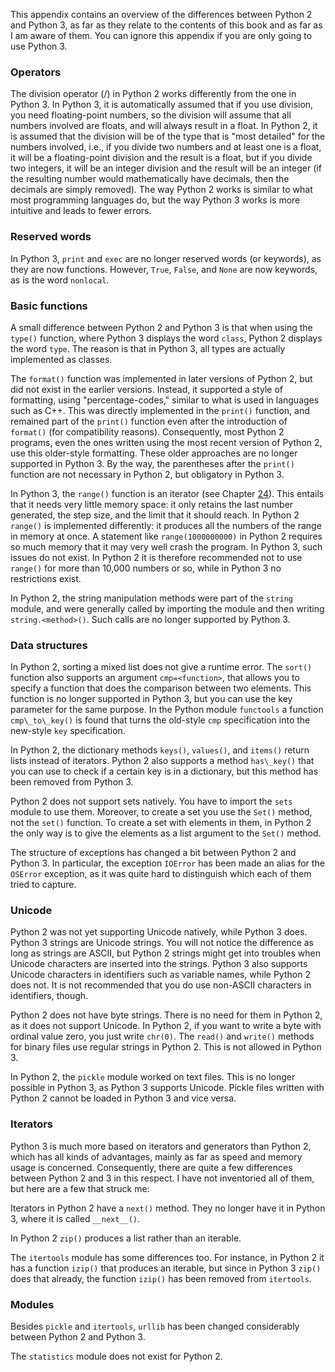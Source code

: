 This appendix contains an overview of the differences between Python 2
and Python 3, as far as they relate to the contents of this book and as
far as I am aware of them. You can ignore this appendix if you are only
going to use Python 3.

### Operators

The division operator (/) in Python 2 works differently from the one in
Python 3. In Python 3, it is automatically assumed that if you use
division, you need floating-point numbers, so the division will assume
that all numbers involved are floats, and will always result in a float.
In Python 2, it is assumed that the division will be of the type that is
"most detailed" for the numbers involved, i.e., if you divide two
numbers and at least one is a float, it will be a floating-point
division and the result is a float, but if you divide two integers, it
will be an integer division and the result will be an integer (if the
resulting number would mathematically have decimals, then the decimals
are simply removed). The way Python 2 works is similar to what most
programming languages do, but the way Python 3 works is more intuitive
and leads to fewer errors.

### Reserved words

In Python 3, `print` and `exec` are no longer reserved words (or
keywords), as they are now functions. However, `True`, `False`, and
`None` are now keywords, as is the word `nonlocal`.

### Basic functions

A small difference between Python 2 and Python 3 is that when using the
`type()` function, where Python 3 displays the word `class`, Python 2
displays the word `type`. The reason is that in Python 3, all types are
actually implemented as classes.

The `format()` function was implemented in later versions of Python 2,
but did not exist in the earlier versions. Instead, it supported a style
of formatting, using "percentage-codes," similar to what is used in
languages such as C++. This was directly implemented in the `print()`
function, and remained part of the `print()` function even after the
introduction of `format()` (for compatibility reasons). Consequently,
most Python 2 programs, even the ones written using the most recent
version of Python 2, use this older-style formatting. These older
approaches are no longer supported in Python 3. By the way, the
parentheses after the `print()` function are not necessary in Python 2,
but obligatory in Python 3.

In Python 3, the `range()` function is an iterator (see Chapter
<a href="#ch:iteratorsandgenerators" data-reference-type="ref" data-reference="ch:iteratorsandgenerators">24</a>).
This entails that it needs very little memory space: it only retains the
last number generated, the step size, and the limit that it should
reach. In Python 2 `range()` is implemented differently: it produces all
the numbers of the range in memory at once. A statement like
`range(1000000000)` in Python 2 requires so much memory that it may very
well crash the program. In Python 3, such issues do not exist. In Python
2 it is therefore recommended not to use `range()` for more than 10,000
numbers or so, while in Python 3 no restrictions exist.

In Python 2, the string manipulation methods were part of the `string`
module, and were generally called by importing the module and then
writing `string.<method>()`. Such calls are no longer supported by
Python 3.

### Data structures

In Python 2, sorting a mixed list does not give a runtime error. The
`sort()` function also supports an argument `cmp=<function>`, that
allows you to specify a function that does the comparison between two
elements. This function is no longer supported in Python 3, but you can
use the key parameter for the same purpose. In the Python module
`functools` a function `cmp\_to\_key()` is found that turns the
old-style `cmp` specification into the new-style `key` specification.

In Python 2, the dictionary methods `keys()`, `values()`, and `items()`
return lists instead of iterators. Python 2 also supports a method
`has\_key()` that you can use to check if a certain key is in a
dictionary, but this method has been removed from Python 3.

Python 2 does not support sets natively. You have to import the `sets`
module to use them. Moreover, to create a set you use the `Set()`
method, not the `set()` function. To create a set with elements in them,
in Python 2 the only way is to give the elements as a list argument to
the `Set()` method.

The structure of exceptions has changed a bit between Python 2 and
Python 3. In particular, the exception `IOError` has been made an alias
for the `OSError` exception, as it was quite hard to distinguish which
each of them tried to capture.

### Unicode

Python 2 was not yet supporting Unicode natively, while Python 3 does.
Python 3 strings are Unicode strings. You will not notice the difference
as long as strings are ASCII, but Python 2 strings might get into
troubles when Unicode characters are inserted into the strings. Python 3
also supports Unicode characters in identifiers such as variable names,
while Python 2 does not. It is not recommended that you do use non-ASCII
characters in identifiers, though.

Python 2 does not have byte strings. There is no need for them in Python
2, as it does not support Unicode. In Python 2, if you want to write a
byte with ordinal value zero, you just write `chr(0)`. The `read()` and
`write()` methods for binary files use regular strings in Python 2. This
is not allowed in Python 3.

In Python 2, the `pickle` module worked on text files. This is no longer
possible in Python 3, as Python 3 supports Unicode. Pickle files written
with Python 2 cannot be loaded in Python 3 and vice versa.

### Iterators

Python 3 is much more based on iterators and generators than Python 2,
which has all kinds of advantages, mainly as far as speed and memory
usage is concerned. Consequently, there are quite a few differences
between Python 2 and 3 in this respect. I have not inventoried all of
them, but here are a few that struck me:

Iterators in Python 2 have a `next()` method. They no longer have it in
Python 3, where it is called `__next__()`.

In Python 2 `zip()` produces a list rather than an iterable.

The `itertools` module has some differences too. For instance, in Python
2 it has a function `izip()` that produces an iterable, but since in
Python 3 `zip()` does that already, the function `izip()` has been
removed from `itertools`.

### Modules

Besides `pickle` and `itertools`, `urllib` has been changed considerably
between Python 2 and Python 3.

The `statistics` module does not exist for Python 2.
